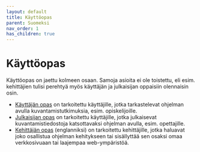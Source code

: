 ```yaml
---
layout: default
title: Käyttöopas
parent: Suomeksi
nav_order: 1
has_children: true
---
```


# Käyttöopas

Käyttöopas on jaettu kolmeen osaan. Samoja asioita ei ole toistettu, eli esim. kehittäjien tulisi perehtyä myös käyttäjän ja julkaisijan oppaisiin olennaisin osin.
- [Käyttäjän opas](käyttäjän-opas/) on tarkoitettu käyttäjille, jotka tarkastelevat ohjelman avulla kuvantamistutkimuksia, esim. opiskelijoille.
- [Julkaisijan opas](julkaisijan-opas/) on tarkoitettu käyttäjille, jotka julkaisevat kuvantamistiedostoja katsottavaksi ohjelman avulla, esim. opettajille.
- [Kehittäjän opas](/medical-imaging-viewer/en/manual/developer-guide/) (englanniksi) on tarkoitettu kehittäjille, jotka haluavat joko osallistua ohjelman kehitykseen tai sisällyttää sen osaksi omaa verkkosivuaan tai laajempaa web-ympäristöä.
